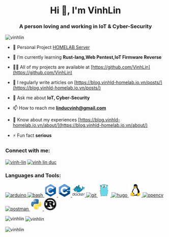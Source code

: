 <h1 align="center">Hi 👋, I'm VinhLin</h1>
<h3 align="center">A person loving and working in IoT & Cyber-Security</h3>

<p align="left"> <img src="https://komarev.com/ghpvc/?username=vinhlin&label=Profile%20views&color=0e75b6&style=flat" alt="vinhlin" /> </p>

- 🔭 Personal Project [HOMELAB Server](https://www.vinhld-homelab.io.vn/login)

- 🌱 I’m currently learning **Rust-lang,Web Pentest,IoT Firmware Reverse**

- 👨‍💻 All of my projects are available at [https://github.com/VinhLin](https://github.com/VinhLin)

- 📝 I regularly write articles on [https://blog.vinhld-homelab.io.vn/posts/](https://blog.vinhld-homelab.io.vn/posts/)

- 💬 Ask me about **IoT, Cyber-Security**

- 📫 How to reach me **linducvinh@gmail.com**

- 📄 Know about my experiences [https://blog.vinhld-homelab.io.vn/about/](https://blog.vinhld-homelab.io.vn/about/)

- ⚡ Fun fact **serious**

<h3 align="left">Connect with me:</h3>
<p align="left">
<a href="https://linkedin.com/in/vinh-lin" target="blank"><img align="center" src="https://raw.githubusercontent.com/rahuldkjain/github-profile-readme-generator/master/src/images/icons/Social/linked-in-alt.svg" alt="vinh-lin" height="30" width="40" /></a>
<a href="https://fb.com/vinh lin duc" target="blank"><img align="center" src="https://raw.githubusercontent.com/rahuldkjain/github-profile-readme-generator/master/src/images/icons/Social/facebook.svg" alt="vinh lin duc" height="30" width="40" /></a>
</p>

<h3 align="left">Languages and Tools:</h3>
<p align="left"> <a href="https://www.arduino.cc/" target="_blank" rel="noreferrer"> <img src="https://cdn.worldvectorlogo.com/logos/arduino-1.svg" alt="arduino" width="40" height="40"/> </a> <a href="https://www.gnu.org/software/bash/" target="_blank" rel="noreferrer"> <img src="https://www.vectorlogo.zone/logos/gnu_bash/gnu_bash-icon.svg" alt="bash" width="40" height="40"/> </a> <a href="https://www.cprogramming.com/" target="_blank" rel="noreferrer"> <img src="https://raw.githubusercontent.com/devicons/devicon/master/icons/c/c-original.svg" alt="c" width="40" height="40"/> </a> <a href="https://www.w3schools.com/cpp/" target="_blank" rel="noreferrer"> <img src="https://raw.githubusercontent.com/devicons/devicon/master/icons/cplusplus/cplusplus-original.svg" alt="cplusplus" width="40" height="40"/> </a> <a href="https://www.docker.com/" target="_blank" rel="noreferrer"> <img src="https://raw.githubusercontent.com/devicons/devicon/master/icons/docker/docker-original-wordmark.svg" alt="docker" width="40" height="40"/> </a> <a href="https://git-scm.com/" target="_blank" rel="noreferrer"> <img src="https://www.vectorlogo.zone/logos/git-scm/git-scm-icon.svg" alt="git" width="40" height="40"/> </a> <a href="https://golang.org" target="_blank" rel="noreferrer"> <img src="https://raw.githubusercontent.com/devicons/devicon/master/icons/go/go-original.svg" alt="go" width="40" height="40"/> </a> <a href="https://gohugo.io/" target="_blank" rel="noreferrer"> <img src="https://api.iconify.design/logos-hugo.svg" alt="hugo" width="40" height="40"/> </a> <a href="https://www.linux.org/" target="_blank" rel="noreferrer"> <img src="https://raw.githubusercontent.com/devicons/devicon/master/icons/linux/linux-original.svg" alt="linux" width="40" height="40"/> </a> <a href="https://opencv.org/" target="_blank" rel="noreferrer"> <img src="https://www.vectorlogo.zone/logos/opencv/opencv-icon.svg" alt="opencv" width="40" height="40"/> </a> <a href="https://postman.com" target="_blank" rel="noreferrer"> <img src="https://www.vectorlogo.zone/logos/getpostman/getpostman-icon.svg" alt="postman" width="40" height="40"/> </a> <a href="https://www.python.org" target="_blank" rel="noreferrer"> <img src="https://raw.githubusercontent.com/devicons/devicon/master/icons/python/python-original.svg" alt="python" width="40" height="40"/> </a> <a href="https://www.rust-lang.org" target="_blank" rel="noreferrer"> <img src="https://raw.githubusercontent.com/walkxcode/dashboard-icons/refs/heads/main/svg/rust.svg" alt="rust" width="40" height="40"/> </a> </p>

<p><img align="left" src="https://github-readme-stats.vercel.app/api/top-langs?username=vinhlin&show_icons=true&locale=en&layout=compact" alt="vinhlin" /></p>

<p>&nbsp;<img align="center" src="https://github-readme-stats.vercel.app/api?username=vinhlin&show_icons=true&locale=en" alt="vinhlin" /></p>

<p><img align="center" src="https://github-readme-streak-stats.herokuapp.com/?user=vinhlin&" alt="vinhlin" /></p>

